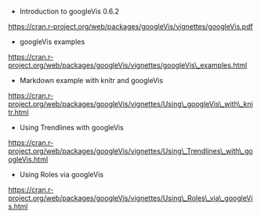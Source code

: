 * Introduction to googleVis 0.6.2

https://cran.r-project.org/web/packages/googleVis/vignettes/googleVis.pdf

* googleVis examples

https://cran.r-project.org/web/packages/googleVis/vignettes/googleVis\_examples.html

* Markdown example with knitr and googleVis

https://cran.r-project.org/web/packages/googleVis/vignettes/Using\_googleVis\_with\_knitr.html

* Using Trendlines with googleVis

https://cran.r-project.org/web/packages/googleVis/vignettes/Using\_Trendlines\_with\_googleVis.html

* Using Roles via googleVis

https://cran.r-project.org/web/packages/googleVis/vignettes/Using\_Roles\_via\_googleVis.html



